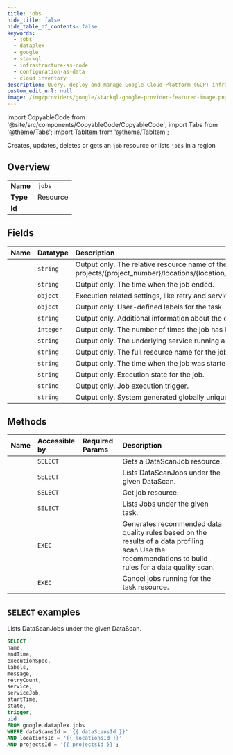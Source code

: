 ```yaml
---
title: jobs
hide_title: false
hide_table_of_contents: false
keywords:
  - jobs
  - dataplex
  - google
  - stackql
  - infrastructure-as-code
  - configuration-as-data
  - cloud inventory
description: Query, deploy and manage Google Cloud Platform (GCP) infrastructure and resources using SQL
custom_edit_url: null
image: /img/providers/google/stackql-google-provider-featured-image.png
---
```


import CopyableCode from '@site/src/components/CopyableCode/CopyableCode';
import Tabs from '@theme/Tabs';
import TabItem from '@theme/TabItem';

Creates, updates, deletes or gets an <code>job</code> resource or lists <code>jobs</code> in a region

## Overview
<table><tbody>
<tr><td><b>Name</b></td><td><code>jobs</code></td></tr>
<tr><td><b>Type</b></td><td>Resource</td></tr>
<tr><td><b>Id</b></td><td><CopyableCode code="google.dataplex.jobs" /></td></tr>
</tbody></table>

## Fields
| Name | Datatype | Description |
|:-----|:---------|:------------|
| <CopyableCode code="name" /> | `string` | Output only. The relative resource name of the job, of the form: projects/{project_number}/locations/{location_id}/lakes/{lake_id}/tasks/{task_id}/jobs/{job_id}. |
| <CopyableCode code="endTime" /> | `string` | Output only. The time when the job ended. |
| <CopyableCode code="executionSpec" /> | `object` | Execution related settings, like retry and service_account. |
| <CopyableCode code="labels" /> | `object` | Output only. User-defined labels for the task. |
| <CopyableCode code="message" /> | `string` | Output only. Additional information about the current state. |
| <CopyableCode code="retryCount" /> | `integer` | Output only. The number of times the job has been retried (excluding the initial attempt). |
| <CopyableCode code="service" /> | `string` | Output only. The underlying service running a job. |
| <CopyableCode code="serviceJob" /> | `string` | Output only. The full resource name for the job run under a particular service. |
| <CopyableCode code="startTime" /> | `string` | Output only. The time when the job was started. |
| <CopyableCode code="state" /> | `string` | Output only. Execution state for the job. |
| <CopyableCode code="trigger" /> | `string` | Output only. Job execution trigger. |
| <CopyableCode code="uid" /> | `string` | Output only. System generated globally unique ID for the job. |

## Methods
| Name | Accessible by | Required Params | Description |
|:-----|:--------------|:----------------|:------------|
| <CopyableCode code="projects_locations_data_scans_jobs_get" /> | `SELECT` | <CopyableCode code="dataScansId, jobsId, locationsId, projectsId" /> | Gets a DataScanJob resource. |
| <CopyableCode code="projects_locations_data_scans_jobs_list" /> | `SELECT` | <CopyableCode code="dataScansId, locationsId, projectsId" /> | Lists DataScanJobs under the given DataScan. |
| <CopyableCode code="projects_locations_lakes_tasks_jobs_get" /> | `SELECT` | <CopyableCode code="jobsId, lakesId, locationsId, projectsId, tasksId" /> | Get job resource. |
| <CopyableCode code="projects_locations_lakes_tasks_jobs_list" /> | `SELECT` | <CopyableCode code="lakesId, locationsId, projectsId, tasksId" /> | Lists Jobs under the given task. |
| <CopyableCode code="projects_locations_data_scans_jobs_generate_data_quality_rules" /> | `EXEC` | <CopyableCode code="dataScansId, jobsId, locationsId, projectsId" /> | Generates recommended data quality rules based on the results of a data profiling scan.Use the recommendations to build rules for a data quality scan. |
| <CopyableCode code="projects_locations_lakes_tasks_jobs_cancel" /> | `EXEC` | <CopyableCode code="jobsId, lakesId, locationsId, projectsId, tasksId" /> | Cancel jobs running for the task resource. |

## `SELECT` examples

Lists DataScanJobs under the given DataScan.

```sql
SELECT
name,
endTime,
executionSpec,
labels,
message,
retryCount,
service,
serviceJob,
startTime,
state,
trigger,
uid
FROM google.dataplex.jobs
WHERE dataScansId = '{{ dataScansId }}'
AND locationsId = '{{ locationsId }}'
AND projectsId = '{{ projectsId }}'; 
```
